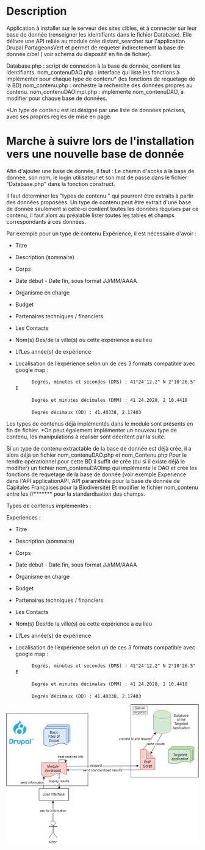 
Description
==

Application à installer sur le serveur des sites cibles, et à connecter sur leur base de donnée (renseigner les identifiants dans le fichier Database).
Elle délivre une API reliée au module crée distant_searcher sur l'application Drupal PartageonsVert et permet de requeter indirectement la base de donnée cibel ( voir schema du dispositif en fin de fichier).

Database.php : script de connexion à la base de donnée, contient les identifiants.
nom_contenuDAO.php : interface qui liste les fonctions à implémenter pour chaque type de contenu* (les fonctions de requetage de la BD)
nom_contenu.php : orchestre la recherche des données propres au contenu.
nom_contenuDAOImpl.php : implémente nom_contenuDAO, à modifier pour chaque base de données.

*Un type de contenu est ici désigné par une liste de données précises, avec ses propres règles de mise en page.

Marche à suivre lors de l'installation vers une nouvelle base de donnée
==
 
Afin d'ajouter une base de donnée, il faut : 
Le chemin d'accès à la base de donnée, son nom, le login utilisateur et son mot de passe dans le fichier "Database.php" dans la fonction construct.

Il faut déterminer les "types de contenu " qui pourront être extraits à partir des données proposées. 
Un type de contenu peut être extrait d'une base de donnée seulement si celle-ci contient toutes les données requises par ce contenu, il faut alors au préalable lister toutes les tables et champs correspondants à ces données.

Par exemple pour un type de contenu Expérience, il est nécessaire d'avoir :
- Titre
- Description (sommaire)
- Corps 
- Date début - Date fin, sous format JJ/MM/AAAA
- Organisme en charge
- Budget
- Partenaires techniques / financiers
- Les Contacts
- Nom(s) Des/de la ville(s) où cette expérience a eu lieu 
- L’/Les année(s) de expérience 
- Localisation de l’expérience selon un de ces 3 formats compatible avec google map : 

            Degrés, minutes et secondes (DMS) : 41°24'12.2" N 2°10'26.5" E
           
            Degrés et minutes décimales (DMM) : 41 24.2028, 2 10.4418
           
            Degrés décimaux (DD) : 41.40338, 2.17403
           

Les types de contenus déjà implémentés dans le module sont présents en fin de fichier.
*On peut également implémenter un nouveau type de contenu, les manipulations à réaliser sont décritent par la suite.
 
Si un type de contenu extractable de la base de donnée est déjà crée, il a alors déjà un fichier nom_contenuDAO.php et nom_Contenu.php
Pour le rendre opérationnel pour cette BD il suffit de crée (ou si il existe déjà le modifier) un fichier nom_contenuDAOImp qui implémente le DAO et crée les fonctions de requetage de la base de donnée (voir exemple Experience dans l'API applicationAPI, API paramétrée pour la base de donnée de Capitales Françaises pour la Biodiversité)
Et modifier le fichier nom_contenu entre les //******* pour la standardisation des champs.


Types de contenus implémentés :

Experiences :

- Titre
- Description (sommaire)
- Corps 
- Date début - Date fin, sous format JJ/MM/AAAA
- Organisme en charge
- Budget
- Partenaires techniques / financiers
- Les Contacts
- Nom(s) Des/de la ville(s) où cette expérience a eu lieu 
- L’/Les année(s) de expérience 
- Localisation de l’expérience selon un de ces 3 formats compatible avec google map : 

            Degrés, minutes et secondes (DMS) : 41°24'12.2" N 2°10'26.5" E
           
            Degrés et minutes décimales (DMM) : 41 24.2028, 2 10.4418
           
            Degrés décimaux (DD) : 41.40338, 2.17403


![alt text](https://github.com/louLabo/applicationAPI/blob/master/Schema%20du%20dispositif.png)
